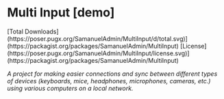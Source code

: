<h1>Multi Input [demo]</h1>
[Total Downloads](https://poser.pugx.org/SamanuelAdmin/MultiInput/d/total.svg)](https://packagist.org/packages/SamanuelAdmin/MultiInput)
[License](https://poser.pugx.org/SamanuelAdmin/MultiInput/license.svg)](https://packagist.org/packages/SamanuelAdmin/MultiInput)


<i>A project for making easier connections and sync between different types of devices (keyboards, mice, headphones, microphones, cameras, etc.) using various computers on a local network.</i>


